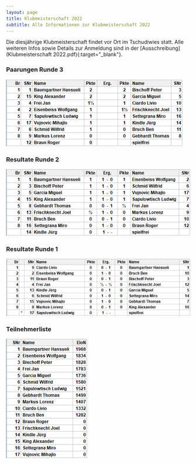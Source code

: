 ```yaml
---
layout: page
title: Klubmeisterschaft 2022
subtitle: Alle Informationen zur Klubmeisterschaft 2022
---
```


Die diesjährige Klubmeisterschaft findet vor Ort im Tschudiwies statt. Alle weiteren Infos sowie Details zur Anmeldung sind in der [Ausschreibung](Klubmeisterschaft 2022.pdf){:target="\_blank"}.

### Paarungen Runde 3

![Paarungen Runde 3](/assets/img/klubmeisterschaft/2022/Klubmeisterschaft2022_r3_paarungen.png)

### Resultate Runde 2

![Resultate Runde 2](/assets/img/klubmeisterschaft/2022/Klubmeisterschaft2022_r2_ergebnisse.png)

### Resultate Runde 1

![Resultate Runde 1](/assets/img/klubmeisterschaft/2022/Klubmeisterschaft2022_r1_ergebnisse.png)

### Teilnehmerliste

![Teilnehmerliste](/assets/img/klubmeisterschaft/2022/Klubmeisterschaft2022_Teilnehmerliste.png)
